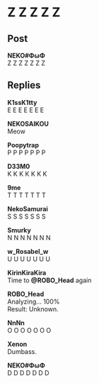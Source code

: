 # Z Z Z Z Z
## Post
**NEKO#ΦωΦ**<br>
Z Z Z Z Z Z Z 



## Replies
**K1ssK1tty**<br>
E E E E E E E

**NEKOSAIKOU**<br>
Meow

**Poopytrap**<br>
P P P P P P P 

**D33M0**<br>
K K K K K K K

**9me**<br>
T T T T T T T 

**NekoSamurai**<br>
S S S S S S S

**Smurky**<br>
N N N N N N N 

**w_Rosabel_w**<br>
U U U U U U U

**KirinKiraKira**<br>
Time to **@ROBO\_Head** again

**ROBO_Head**<br>
Analyzing... 100%<br>
Result: Unknown.

**NnNn**<br>
O O O O O O O 

**Xenon**<br>
Dumbass.

**NEKO#ΦωΦ**<br>
D D D D D D D 

